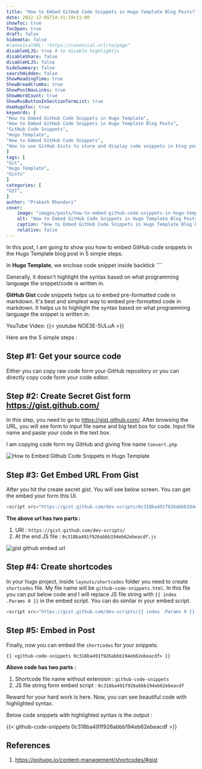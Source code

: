 ```yaml
---
title: "How to Embed GitHub Code Snippets in Hugo Template Blog Posts?"
date: 2022-12-05T14:31:19+11:00
showToc: true
TocOpen: true
draft: false
hidemeta: false
#canonicalURL: "https://canonical.url/to/page"
disableHLJS: true # to disable highlightjs
disableShare: false
disableHLJS: false
hideSummary: false
searchHidden: false
ShowReadingTime: true
ShowBreadCrumbs: true
ShowPostNavLinks: true
ShowWordCount: true
ShowRssButtonInSectionTermList: true
UseHugoToc: true
keywords: [
"How to Embed GitHub Code Snippets in Hugo Template",
"How to Embed GitHub Code Snippets in Hugo Template Blog Posts",
"GitHub Code Snippets",
"Hugo Template",
"How to Embed GitHub Code Snippets",
"How to use GitHub Gists to store and display code snippets in blog posts"
]
tags: [
"Git",
"Hugo Template",
"Gists"
]
categories: [
"GIT",
]
author: "Prakash Bhandari"
cover:
    image: "images/posts/how-to-embed-github-code-snippets-in-hugo-template-blog-posts/how-to-embed-github-gist-code-snippets-in-hugo-template-blog-posts.png"
    alt: "How to Embed GitHub Code Snippets in Hugo Template Blog Posts?"
    caption: "How to Embed GitHub Code Snippets in Hugo Template Blog Posts?"
    relative: false
---
```


In this post, I am going to show you how to embed GitHub code snippets in the Hugo Template blog post in 5 simple steps.

In **Hugo Template**, we enclose code snippet inside backtick  **```**

Generally, it doesn't highlight the syntax based on what programming language the snippet/code is written in.

**GitHub Gist** code snippets helps us to embed pre-formatted code in markdown.
It's best and simplest way to embed pre-formatted code in markdown. 
It helps us to highlight the syntax based on what programming language the snippet is written in.

YouTube Video:
{{< youtube NOE3E-5ULuA >}}

Here are the 5 simple steps : 

## Step #1: Get your source code

Either you can copy raw code form your GitHub repository or you can directly copy code form your code editor.

## Step #2: Create Secret Gist form https://gist.github.com/
In this step, you need to go to https://gist.github.com/. After browsing the URL, you will see form to input file name and big text box for code. 
Input file name and paste your code in the text box. 

I am copying code form my GitHub and giving fine name `Convert.php` 

![How to Embed Github Code Snippets in Hugo Template](/images/posts/how-to-embed-github-code-snippets-in-hugo-template-blog-posts/gist-github-text-box.png#center)


## Step #3: Get Embed URL From Gist
After you hit the create secret gist. You will see below screen. You can get the embed your form this UI.

```javascript
<script src="https://gist.github.com/dev-scripts/0c318ba491f926abbb194eb62ebeacdf.js"></script>
```

**The above url has two parts :**

1. URl : `https://gist.github.com/dev-scripts/`
2. At the end JS file : `0c318ba491f926abbb194eb62ebeacdf.js`

![gist github embed url](/images/posts/how-to-embed-github-code-snippets-in-hugo-template-blog-posts/gist-github-embed-url.png#center)


## Step #4: Create shortcodes

In your hugo project, inside  `layouts/shortcodes` folder you need to create `shortcodes` file.  My file name will be `github-code-snippets.html`.
In this file you can put below code and I will replace JS file string with `{{ index .Params 0 }}` in the embed script. 
You can do similar in your embed script.

```javascript
<script src="https://gist.github.com/dev-scripts/{{ index .Params 0 }}.js"></script>
```

## Step #5: Embed in Post 

Finally, now you can embed the `shortcodes` for your snippets.

`{{ <github-code-snippets 0c318ba491f926abbb194eb62ebeacdf> }}`

**Above code has two parts :** 

1. Shortcode file name without extension : `github-code-snippets`
2. JS file string form embed script : `0c318ba491f926abbb194eb62ebeacdf` 

Reward for your hard work is here. Now, you can see beautiful code with highlighted syntax. 

Below code snippets with highlighted syntax is the output : 

{{< github-code-snippets 0c318ba491f926abbb194eb62ebeacdf >}}

## References
1. https://gohugo.io/content-management/shortcodes/#gist



